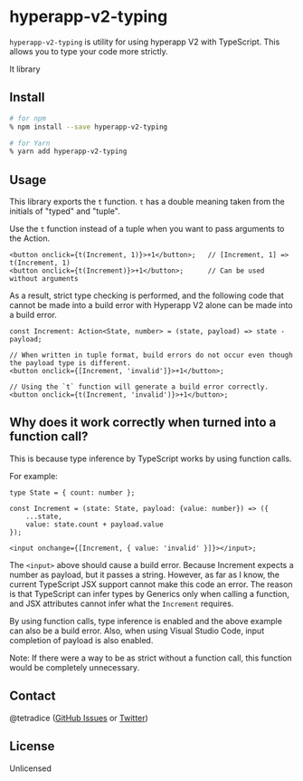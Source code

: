 # hyperapp-v2-typing

`hyperapp-v2-typing` is utility for using hyperapp V2 with TypeScript. This allows you to type your code more strictly.

It library 

## Install

```sh
# for npm
% npm install --save hyperapp-v2-typing

# for Yarn
% yarn add hyperapp-v2-typing
```

## Usage

This library exports the `t` function. `t` has a double meaning taken from the initials of "typed" and "tuple".

Use the `t` function instead of a tuple when you want to pass arguments to the Action.

```tsx
<button onclick={t(Increment, 1)}>+1</button>;   // [Increment, 1] => t(Increment, 1)
<button onclick={t(Increment)}>+1</button>;      // Can be used without arguments
```

As a result, strict type checking is performed, and the following code that cannot be made into a build error with Hyperapp V2 alone can be made into a build error.

```tsx
const Increment: Action<State, number> = (state, payload) => state - payload;

// When written in tuple format, build errors do not occur even though the payload type is different.
<button onclick={[Increment, 'invalid']}>+1</button>; 

// Using the `t` function will generate a build error correctly.
<button onclick={t(Increment, 'invalid')}>+1</button>; 
```

## Why does it work correctly when turned into a function call?

This is because type inference by TypeScript works by using function calls.

For example:

```tsx
type State = { count: number };

const Increment = (state: State, payload: {value: number}) => ({
    ...state,
    value: state.count + payload.value
});

<input onchange={[Increment, { value: 'invalid' }]}></input>;
```

The `<input>` above should cause a build error. Because Increment expects a number as payload, but it passes a string. However, as far as I know, the current TypeScript JSX support cannot make this code an error. The reason is that TypeScript can infer types by Generics only when calling a function, and JSX attributes cannot infer what the `Increment` requires.

By using function calls, type inference is enabled and the above example can also be a build error. Also, when using Visual Studio Code, input completion of payload is also enabled.

Note: If there were a way to be as strict without a function call, this function would be completely unnecessary.

## Contact
@tetradice ([GitHub Issues](https://github.com/tetradice/hyperapp-typing/issues) or [Twitter](https://twitter.com/tetradice))


## License
Unlicensed